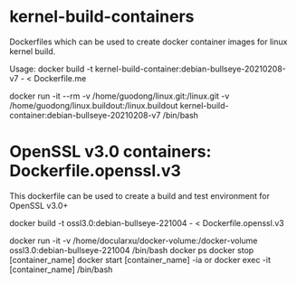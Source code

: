 # kernel-build-containers
Dockerfiles which can be used to create docker container images for linux kernel build.

Usage:
docker build -t kernel-build-container:debian-bullseye-20210208-v7 - < Dockerfile.me

docker run -it --rm -v /home/guodong/linux.git:/linux.git -v /home/guodong/linux.buildout:/linux.buildout kernel-build-container:debian-bullseye-20210208-v7 /bin/bash

# OpenSSL v3.0 containers: Dockerfile.openssl.v3
This dockerfile can be used to create a build and test environment for OpenSSL v3.0+

docker build -t ossl3.0:debian-bullseye-221004 - < Dockerfile.openssl.v3

docker run -it -v /home/docularxu/docker-volume:/docker-volume  ossl3.0:debian-bullseye-221004 /bin/bash
docker ps
docker stop [container_name]
docker start [container_name] -ia
or
docker exec -it [container_name] /bin/bash
